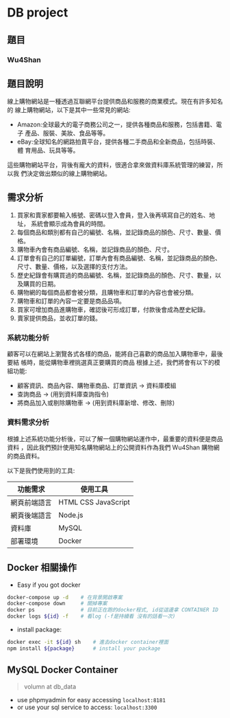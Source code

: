 # DB project

## **題目**
### Wu4Shan

## **題目說明**
線上購物網站是一種透過互聯網平台提供商品和服務的商業模式。現在有許多知名的 線上購物網站，以下是其中一些常見的網站:

- Amazon:全球最大的電子商務公司之一，提供各種商品和服務，包括書籍、電子 產品、服裝、美妝、食品等等。
- eBay:全球知名的網路拍賣平台，提供各種二手商品和全新商品，包括時裝、體 育用品、玩具等等。

這些購物網站平台，背後有龐大的資料，很適合拿來做資料庫系統管理的練習，所以我 們決定做出類似的線上購物網站。



## **需求分析**
1. 買家和賣家都要輸入帳號、密碼以登入會員，登入後再填寫自己的姓名、地址， 系統會顯示成為會員的時間。
2. 每個商品和類別都有自己的編號、名稱，並記錄商品的顏色、尺寸、數量、價格。
3. 購物車內會有商品編號、名稱，並記錄商品的顏色、尺寸。
4. 訂單會有自己的訂單編號，訂單內會有商品編號、名稱，並記錄商品的顏色、尺寸、數量、價格，以及選擇的支付方法。
5. 歷史紀錄會有購買過的商品編號、名稱，並記錄商品的顏色、尺寸、數量，以及購買的日期。
6. 購物網的每個商品都會被分類，且購物車和訂單的內容也會被分類。
7. 購物車和訂單的內容一定要是商品品項。
8. 買家可增加商品進購物車，確認後可形成訂單，付款後會成為歷史紀錄。
9. 賣家提供商品，並收訂單的錢。

### **系統功能分析**
顧客可以在網站上瀏覽各式各樣的商品，能將自己喜歡的商品加入購物車中，最後要結 帳時，能從購物車裡挑選真正要購買的商品 根據上述，我們將會有以下的模組功能:
- 顧客資訊、商品內容、購物車商品、訂單資訊 -> 資料庫模組
- 查詢商品 -> (用到資料庫查詢指令)
- 將商品加入或剔除購物車 -> (用到資料庫新增、修改、刪除)


### **資料需求分析**
根據上述系統功能分析後，可以了解一個購物網站運作中，最重要的資料便是商品資料 ，因此我們預計使用知名購物網站上的公開資料作為我們 Wu4Shan 購物網的商品資料。

以下是我們使用到的工具:

|功能需求|使用工具|
|----|----|
|網頁前端語言|HTML CSS JavaScript|
|網頁後端語言|Node.js|
|資料庫|MySQL|
|部署環境|Docker|

## **Docker 相關操作**

- Easy if you got docker

```sh
docker-compose up -d    # 在背景開啟專案
docker-compose down     # 關掉專案
docker ps               # 目前正在跑的docker程式, id從這邊拿 CONTAINER ID
docker logs ${id} -f    # 看log (-f是持續看 沒有的話看一次)
```

- install package: 
```sh
docker exec -it ${id} sh    # 進去docker container裡面
npm install ${package}      # install your package
```

## **MySQL Docker Container**
> volumn at db_data
- use phpmyadmin for easy accessing `localhost:8181`
- or use your sql service to access: `localhost:3300`
